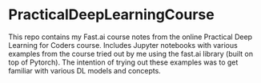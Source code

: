 # PracticalDeepLearningCourse
This repo contains my Fast.ai course notes from the online Practical Deep Learning for Coders course.
Includes Jupyter notebooks with various examples from the course tried out by me  using the fast.ai library (built on top of Pytorch).
The intention of trying out these examples was to get familiar with various DL models and concepts.

